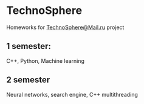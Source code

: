 # TechnoSphere
Homeworks for TechnoSphere@Mail.ru project

## 1 semester:
C++, Python, Machine learning

## 2 semester
Neural networks, search engine, C++ multithreading
